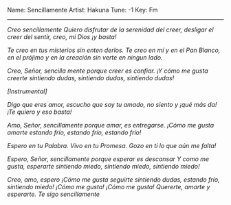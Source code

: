 Name: Sencillamente
Artist: Hakuna
Tune: -1
Key: Fm

---


<Em>         <C>
Creo sencillamente
<G>               <B7>                <Em>
Quiero disfrutar de la serenidad del creer,
<Em>            <C>
desligar el creer del sentir,
<G>            <B7>
creo, mi Dios ¡y basta!
 
<Em>
Te creo en tus misterios
<C>
sin enten derlos.
<G>                <B7>
Te creo en mí y en el Pan Blanco,
      <Em>         <C>
en el prójimo y en la creación
<G>                 <B7>
sin verte en ningun lado.

<Em>                  <C>
Creo, Señor, sencilla mente
<G>
porque creer es confiar.
<B7>
¡Y cómo me gusta creerte
          <Em>
sintiendo dudas,
          <C>
sintiendo dudas,
          <G>     <B7>
sintiendo dudas!

[Instrumental]
<Em>  <C>  <G>  <B7>

<Em>
Digo que eres amor,
<C>
escucho que soy tu amado,
<G>
no siento y ¡qué más da!
                 <B7>
¡Te quiero y eso basta!

<Em>                  <C>
Amo, Señor, sencillamente
<G>
porque amar, es entregarse.
<B7>
¡Cómo me gusta amarte
         <Em>
estando frío,
         <C>
estando frío,
         <G>    <B7>
estando frío!

<Em>
Espero en tu Palabra.
<C>
Vivo en tu Promesa.
<G>            <B7>
Gozo en ti lo que aún me falta!

<Em>                   <C>
Espero, Señor, sencillamente
<G>
porque esperar es descansar
<B7>
Y como me gusta, esperarte
          <Em>
sintiendo miedo,
          <C>
sintiendo miedo,
          <G>     <B7>
sintiendo miedo!
 
<Em>   <C>   <G>
Creo, amo, espero
<B7>
¡Cómo me gusta seguirte
          <C>
sintiendo dudas,
        <G>
estando frío,
          <B7>
sintiendo miedo!
         <Em>
¡Cómo me gusta!
         <C>
¡Cómo me gusta!
<G>                <B7>
Quererte, amarte y esperarte.
<Em>
Te sigo sencillamente
